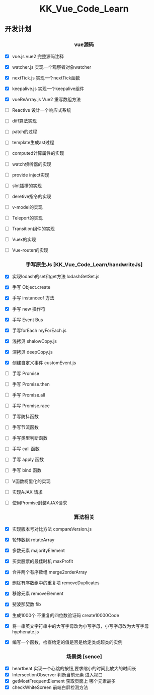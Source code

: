 <h1 align="center">KK_Vue_Code_Learn</h1>

## 开发计划

<h3 align="center">vue源码</h3>

- [x] vue.js vue2 完整源码注释
- [x] watcher.js  实现一个观察者对象watcher
- [x] nextTick.js 实现一个nextTick函数
- [x] keepalive.js 实现一个keepalive组件
- [x] vueReArray.js Vue2 重写数组方法
- [ ] Reactive 设计一个响应式系统
- [ ] diff算法实现
- [ ] patch的过程
- [ ] template生成ast过程
- [ ] computed计算属性的实现
- [ ] watch侦听器的实现
- [ ] provide inject实现
- [ ] slot插槽的实现
- [ ] deretive指令的实现
- [ ] v-model的实现  
- [ ] Teleport的实现
- [ ] Transition组件的实现
- [ ] Vuex的实现
- [ ] Vue-router的实现


<h3 align="center">手写原生Js [KK_Vue_Code_Learn/handwriteJs]</h3>

- [x] 实现lodash的set和get方法  lodashGetSet.js
- [x] 手写 Object.create
- [x] 手写 instanceof 方法
- [x] 手写 new 操作符
- [x] 手写 Event Bus 
- [x] 手写forEach myForEach.js
- [x] 浅拷贝  shalowCopy.js   
- [x] 深拷贝  deepCopy.js    
- [x] 创建自定义事件 customEvent.js  
- [ ] 手写 Promise
- [ ] 手写 Promise.then
- [ ] 手写 Promise.all
- [ ] 手写 Promise.race
- [ ] 手写防抖函数
- [ ] 手写节流函数
- [ ] 手写类型判断函数  
- [ ] 手写 call 函数
- [ ] 手写 apply 函数
- [ ] 手写 bind 函数
- [ ] V函数柯里化的实现
- [ ] 实现AJAX 请求
- [ ] 使用Promise封装AJAX请求


<h3 align="center">算法相关</h3>

- [x] 实现版本号对比方法  compareVersion.js
- [x] 轮转数组 rotateArray
- [x] 多数元素  majorityElement
- [x] 买卖股票的最佳时机 maxProfit
- [x] 合并两个有序数组 merge2orderArray
- [x] 删除有序数组中的重复项 removeDuplicates
- [x] 移除元素 removeElement
- [x] 斐波那契数 fib
- [x] 生成1000个 不重复的四位数验证码 create10000Code
- [x] 将一串英文字符串中的大写字母改为小写字母，小写字母改为大写字母 hyphenate.js
- [x] 编写一个函数，检查给定的值是否是给定类或超类的实例 


<h3 align="center">场景类 [sence]</h3>

- [x] heartbeat 实现一个心跳的按钮,要求缩小的时间比放大的时间长
- [x] IntersectionObserver 判断当前元素 进入视口
- [x] getMostFrequentElement 获取页面上 哪个元素最多
- [x] checkWhiteScreen 前端白屏检测方法
